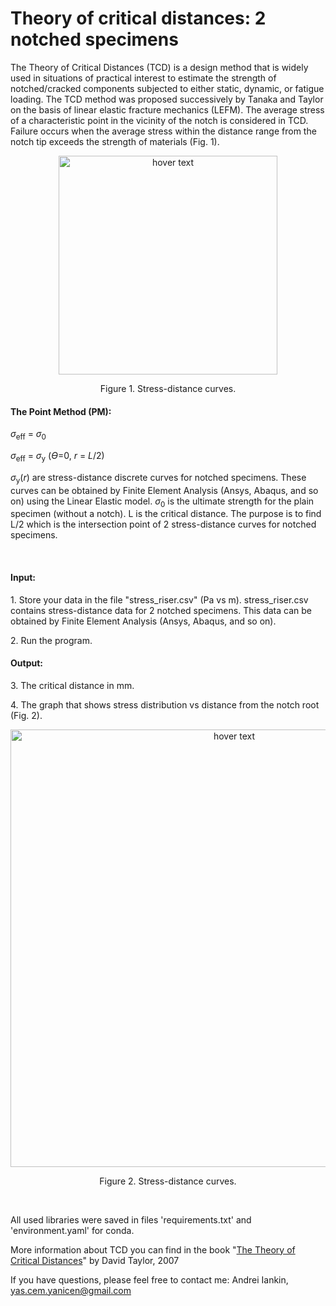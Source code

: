# Theory of critical distances: 2 notched specimens

<p>The Theory of Critical Distances (TCD) is a design method that is widely used in situations of practical interest to estimate the strength of notched/cracked components subjected to either static, dynamic, or fatigue loading. The TCD method was proposed successively by Tanaka and Taylor on the basis of linear elastic fracture mechanics (LEFM). The average stress of a characteristic point in the vicinity of the notch is considered in TCD. Failure occurs when the average stress within the distance range from the notch tip exceeds the strength of materials (Fig. 1).</p>

</p>
<p align="center">
  <img src="https://github.com/yanicen1/Theory-of-critical-distances-2-notched-specimens/blob/master/Fig.1.png" width="350" title="hover text">
</p>
<p align="center">
  Figure 1. Stress-distance curves.
</p>

<h4>The Point Method (PM):</h4>
<p><i>σ</i><sub>eff</sub> = <i>σ</i><sub>0</sub></p>
<p><i>σ</i><sub>eff</sub> = <i>σ</i><sub>y</sub> (<i>Ɵ</i>=0, <i>r</i> = <i>L</i>/2)</p>
<p><i>σ</i><sub>y</sub>(<i>r</i>) are stress-distance discrete curves for notched specimens. These curves can be obtained by Finite Element Analysis (Ansys, Abaqus, and so on) using the Linear Elastic model. <i>σ</i><sub>0</sub> is the ultimate strength for the plain specimen (without a notch). L is the critical distance. The purpose is to find L/2 which is the intersection point of 2 stress-distance curves for notched specimens.</p>
<br>
<h4>Input:</h4>
<p>1. Store your data in the file "stress_riser.csv" (Pa vs m). stress_riser.csv contains stress-distance data for 2 notched specimens. This data can be obtained by Finite Element Analysis (Ansys, Abaqus, and so on).</p>
<p>2. Run the program.</p>
<h4>Output:</h4>
<p>3. The critical distance in mm.</p>
<p>4. The graph that shows stress distribution vs distance from the notch root (Fig. 2).</p>
<p align="center">
  <img src="https://github.com/yanicen1/Theory-of-critical-distances-2-notched-specimens/blob/master/Fig.2.png" width="700" title="hover text">
</p>
<p align="center">
  Figure 2. Stress-distance curves.
</p>
<br>
<p>All used libraries were saved in files 'requirements.txt' and 'environment.yaml' for conda.</p>

More information about TCD you can find in the book "[The Theory of Critical Distances](https://doi.org/10.1016/B978-0-08-044478-9.X5000-5)" by David Taylor, 2007

If you have questions, please feel free to contact me: 
Andrei Iankin, yas.cem.yanicen@gmail.com
